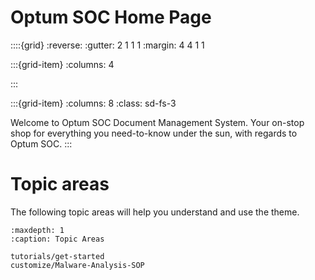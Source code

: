 # Optum SOC Home Page


::::{grid}
:reverse:
:gutter: 2 1 1 1
:margin: 4 4 1 1

:::{grid-item}
:columns: 4

:::

:::{grid-item}
:columns: 8
:class: sd-fs-3

Welcome to Optum SOC Document Management System. Your on-stop shop for everything you need-to-know under the sun, with regards to Optum SOC.
:::

# Topic areas

The following topic areas will help you understand and use the theme.

```{toctree}
:maxdepth: 1
:caption: Topic Areas

tutorials/get-started
customize/Malware-Analysis-SOP
```
